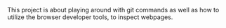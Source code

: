 This project is about playing around with git commands as well as how to utilize the browser developer tools, to inspect webpages.